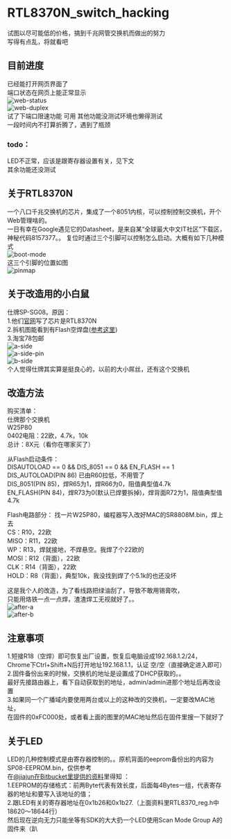 # RTL8370N_switch_hacking
试图以尽可能低的价格，搞到千兆网管交换机而做出的努力  
写得有点乱，将就看吧  

## 目前进度
已经能打开网页界面了  
端口状态在网页上能正常显示  
![web-status](https://github.com/libc0607/RTL8370N_switch_hacking/blob/master/pic/web-status.png)  
![web-duplex](https://github.com/libc0607/RTL8370N_switch_hacking/blob/master/pic/web-duplex.png)  
试了下端口限速功能 可用 其他功能没测试环境也懒得测试  
一段时间内不打算折腾了，遇到了瓶颈  

### todo：  
LED不正常，应该是跟寄存器设置有关，见下文  
其余功能还没测试  

## 关于RTL8370N
一个八口千兆交换机的芯片，集成了一个8051内核，可以控制控制交换机，开个Web管理啥的。  
一日有幸在Google遇见它的Datasheet，是来自某“全球最大中文IT社区”下载区，神秘代码8157377。。
复位时通过三个引脚可以控制怎么启动。大概有如下几种模式  
![boot-mode](https://github.com/libc0607/RTL8370N_switch_hacking/blob/master/pic/boot-mode.png)  
这三个引脚的位置如图  
![pinmap](https://github.com/libc0607/RTL8370N_switch_hacking/blob/master/pic/datasheet-pinmap.png)  

## 关于改造用的小白鼠
仕牌SP-SG08。原因：  
1.他们[官网](http://www.seapai.com.cn/a/gb2312/product/jiaohuanji/2014/0815/SP-SG08.html#hear2)写了芯片是RTL8370N  
2.拆机图能看到有Flash空焊盘([参考这里](http://bbs.mydigit.cn/read.php?tid=974442))  
3.淘宝78包邮  
![a-side](https://github.com/libc0607/RTL8370N_switch_hacking/blob/master/pic/seapai-a-side.jpg)  
![a-side-pin](https://github.com/libc0607/RTL8370N_switch_hacking/blob/master/pic/seapai-a-side-with-pinmap.bmp)  
![b-side](https://github.com/libc0607/RTL8370N_switch_hacking/blob/master/pic/seapai-b-side.jpg)  
个人觉得仕牌其实算是挺良心的，以前的大小屌丝，还有这个交换机  

## 改造方法
购买清单：  
仕牌那个交换机    
W25P80  
0402电阻：22欧，4.7k，10k  
总计：8X元（看你在哪家买了）

从Flash启动条件：  
DISAUTOLOAD == 0 && DIS_8051 == 0 && EN_FLASH == 1  
DIS_AUTOLOAD(PIN 86) 已由R60拉低，不用管了  
DIS_8051(PIN 85)，焊R65为1，焊R66为0，阻值典型值4.7k  
EN_FLASH(PIN 84)，焊R73为0(默认已焊要拆掉)，焊背面R72为1，阻值典型值4.7k  


Flash电路部分：
找一片W25P80，编程器写入改好MAC的SR8808M.bin，焊上去  
CS：R10，22欧  
MISO：R11，22欧  
WP：R13，焊就接地，不焊悬空。我焊了个22欧的  
MOSI：R12（背面），22欧  
CLK：R14（背面），22欧  
HOLD：R8（背面），典型10k，我没找到焊了个5.1k的也还没坏

这是我个人的改造，为了看线路把绿油刮了，导致不敢用锡膏吹，  
只能用烙铁一点一点焊，渣渣焊工无视就好了。。  
![after-a](https://github.com/libc0607/RTL8370N_switch_hacking/blob/master/pic/after-a.jpg)  
![after-b](https://github.com/libc0607/RTL8370N_switch_hacking/blob/master/pic/after-b.jpg)  

## 注意事项
1.短接R18（空焊）即可恢复出厂设置，恢复后电脑设成192.168.1.2/24，  
  Chrome下Ctrl+Shift+N后打开地址192.168.1.1，认证 空/空（直接确定进入即可）  
2.固件备份出来的时候，交换机的地址是设置成了DHCP获取的。。  
  最好先接路由器上，看下自动获取到的地址，admin/admin进那个地址后再改设置  
3.如果同一个广播域内要使用两台或以上的这种改的交换机，一定要改MAC地址，  
  在固件的0xFC000处，或者看上面的图里的MAC地址然后在固件里搜一下就好了  

## 关于LED
LED的几种控制模式是由寄存器控制的。。原机背面的eeprom备份出的内容为SP08-EEPROM.bin，仅供参考  
在[@jiajun在Bitbucket里提供的资料](https://bitbucket.org/jiajun/rtl8xxx-switch)里得知 ：  
1.EEPROM的存储格式：前两Byte代表有效长度，后面每4Bytes一组，代表寄存器的地址和要写入该地址的值；  
2.跟LED有关的寄存器地址在0x1b26和0x1b27.（上面资料里RTL8370_reg.h中18620～18644行）  
然后现在逆向无力只能坐等有SDK的大大扔一个LED使用Scan Mode Group A的固件来（趴  


